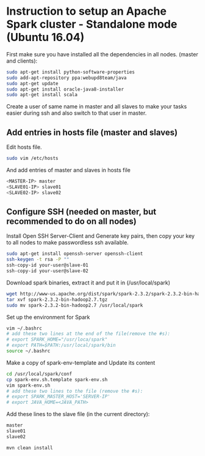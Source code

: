 # Instruction to setup an Apache Spark cluster - Standalone mode (Ubuntu 16.04)

First make sure you have installed all the dependencies in all nodes. (master and clients):

```bash
sudo apt-get install python-software-properties
sudo add-apt-repository ppa:webupd8team/java
sudo apt-get update
sudo apt-get install oracle-java8-installer
sudo apt-get install scala
```

Create a user of same name in master and all slaves to make your tasks easier during ssh and also switch to that user in master.

## Add entries in hosts file (master and slaves)

Edit hosts file.

```bash
sudo vim /etc/hosts
```

And add entries of master and slaves in hosts file

```bash
<MASTER-IP> master
<SLAVE01-IP> slave01
<SLAVE02-IP> slave02
```

## Configure SSH (needed on master, but recommended to do on all nodes)

Install Open SSH Server-Client and Generate key pairs, then copy your key to all nodes to make passwordless ssh available.

```bash
sudo apt-get install openssh-server openssh-client
ssh-keygen -t rsa -P ""
ssh-copy-id your-user@slave-01
ssh-copy-id your-user@slave-02
```

Download spark binaries, extract it and put it in (/usr/local/spark)

```bash
wget http://www-us.apache.org/dist/spark/spark-2.3.2/spark-2.3.2-bin-hadoop2.7.tgz
tar xvf spark-2.3.2-bin-hadoop2.7.tgz
sudo mv spark-2.3.2-bin-hadoop2.7 /usr/local/spark
```

Set up the environment for Spark

```bash
vim ~/.bashrc
# add these two lines at the end of the file(remove the #s):
# export SPARK_HOME="/usr/loca/spark"
# export PATH=$PATH:/usr/local/spark/bin
source ~/.bashrc
```

Make a copy of spark-env-template and Update its content

```bash
cd /usr/local/spark/conf
cp spark-env.sh.template spark-env.sh
vim spark-env.sh
# add these two lines to the file (remove the #s):
# export SPARK_MASTER_HOST='SERVER-IP'
# export JAVA_HOME=<JAVA_PATH>
```

Add these lines to the slave file (in the current directory):

```bash
master
slave01
slave02
```

```bash
mvn clean install
```
